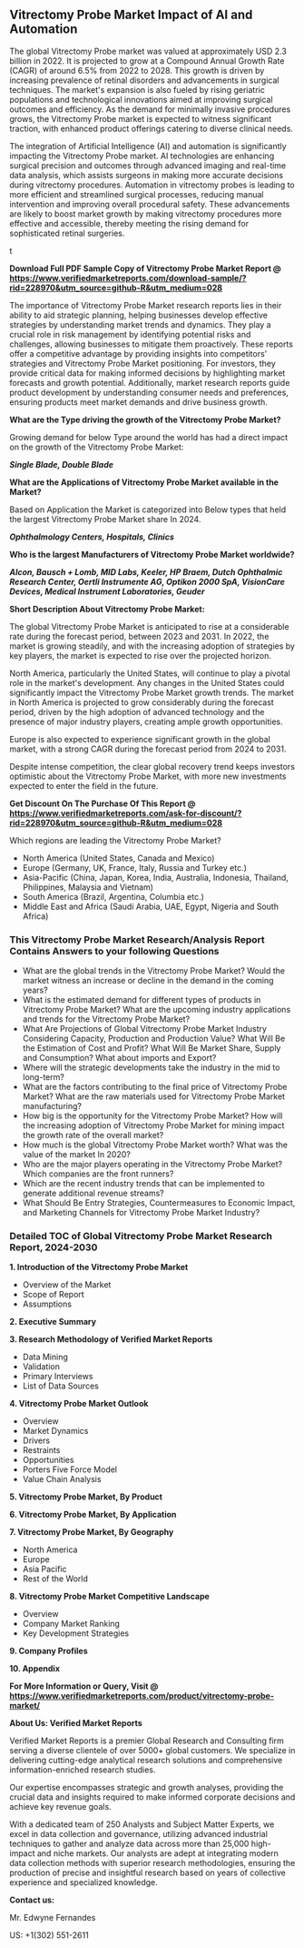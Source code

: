 <h2>Vitrectomy Probe Market Impact of AI and Automation</h2><p>The global Vitrectomy Probe market was valued at approximately USD 2.3 billion in 2022. It is projected to grow at a Compound Annual Growth Rate (CAGR) of around 6.5% from 2022 to 2028. This growth is driven by increasing prevalence of retinal disorders and advancements in surgical techniques. The market's expansion is also fueled by rising geriatric populations and technological innovations aimed at improving surgical outcomes and efficiency. As the demand for minimally invasive procedures grows, the Vitrectomy Probe market is expected to witness significant traction, with enhanced product offerings catering to diverse clinical needs.</p><p>The integration of Artificial Intelligence (AI) and automation is significantly impacting the Vitrectomy Probe market. AI technologies are enhancing surgical precision and outcomes through advanced imaging and real-time data analysis, which assists surgeons in making more accurate decisions during vitrectomy procedures. Automation in vitrectomy probes is leading to more efficient and streamlined surgical processes, reducing manual intervention and improving overall procedural safety. These advancements are likely to boost market growth by making vitrectomy procedures more effective and accessible, thereby meeting the rising demand for sophisticated retinal surgeries.</p>t</p><p id="" class=""><strong>Download Full PDF Sample Copy of Vitrectomy Probe Market Report @ <a href="https://www.verifiedmarketreports.com/download-sample/?rid=228970&utm_source=github-R&utm_medium=028" target="_blank">https://www.verifiedmarketreports.com/download-sample/?rid=228970&utm_source=github-R&utm_medium=028</a></strong></p><p>The importance of&nbsp;Vitrectomy Probe Market research reports lies in their ability to aid strategic planning, helping businesses develop effective strategies by understanding market trends and dynamics. They play a crucial role in risk management by identifying potential risks and challenges, allowing businesses to mitigate them proactively. These reports offer a competitive advantage by providing insights into competitors' strategies and Vitrectomy Probe Market positioning. For investors, they provide critical data for making informed decisions by highlighting market forecasts and growth potential. Additionally, market research reports guide product development by understanding consumer needs and preferences, ensuring products meet market demands and drive business growth.</p><p><strong>What are the&nbsp;Type driving the growth of the Vitrectomy Probe Market?</strong></p><p id="" class="">Growing demand for below Type around the world has had a direct impact on the growth of the Vitrectomy Probe Market:</p><em><strong>Single Blade, Double Blade</strong></em></p><strong>What are the&nbsp;Applications&nbsp;of Vitrectomy Probe Market available in the Market?</strong></p><p id="" class="">Based on Application the Market is categorized into Below types that held the largest Vitrectomy Probe Market share In 2024.</p><em><strong>Ophthalmology Centers, Hospitals, Clinics</strong></em></p><strong>Who is the largest Manufacturers of Vitrectomy Probe Market worldwide?</strong></p><p><em><strong>Alcon, Bausch + Lomb, MID Labs, Keeler, HP Braem, Dutch Ophthalmic Research Center, Oertli Instrumente AG, Optikon 2000 SpA, VisionCare Devices, Medical Instrument Laboratories, Geuder</strong></em></p><p id="" class=""><strong>Short Description About Vitrectomy Probe Market:</strong></p><p>The global Vitrectomy Probe Market is anticipated to rise at a considerable rate during the forecast period, between 2023 and 2031. In 2022, the market is growing steadily, and with the increasing adoption of strategies by key players, the market is expected to rise over the projected horizon.</p><p>North America, particularly the United States, will continue to play a pivotal role in the market's development. Any changes in the United States could significantly impact the Vitrectomy Probe Market growth trends. The market in North America is projected to grow considerably during the forecast period, driven by the high adoption of advanced technology and the presence of major industry players, creating ample growth opportunities.</p><p>Europe is also expected to experience significant growth in the global market, with a strong CAGR during the forecast period from 2024 to 2031.</p><p>Despite intense competition, the clear global recovery trend keeps investors optimistic about the Vitrectomy Probe Market, with more new investments expected to enter the field in the future.</p><p id="" class=""><strong>Get Discount On The Purchase Of This Report @ <a href="https://www.verifiedmarketreports.com/ask-for-discount/?rid=228970&utm_source=github-R&utm_medium=028" target="_blank">https://www.verifiedmarketreports.com/ask-for-discount/?rid=228970&utm_source=github-R&utm_medium=028</a></strong></p>Which regions are leading the Vitrectomy Probe Market?</p><ul><li>North America (United States, Canada and Mexico)</li><li>Europe (Germany, UK, France, Italy, Russia and Turkey etc.)</li><li>Asia-Pacific (China, Japan, Korea, India, Australia, Indonesia, Thailand, Philippines, Malaysia and Vietnam)</li><li>South America (Brazil, Argentina, Columbia etc.)</li><li>Middle East and Africa (Saudi Arabia, UAE, Egypt, Nigeria and South Africa)</li></ul><h3 id="" class="">This Vitrectomy Probe Market Research/Analysis Report Contains Answers to your following Questions</h3><ul><li>What are the global trends in the Vitrectomy Probe Market? Would the market witness an increase or decline in the demand in the coming years?</li><li>What is the estimated demand for different types of products in Vitrectomy Probe Market? What are the upcoming industry applications and trends for the Vitrectomy Probe Market?</li><li>What Are Projections of Global Vitrectomy Probe Market Industry Considering Capacity, Production and Production Value? What Will Be the Estimation of Cost and Profit? What Will Be Market Share, Supply and Consumption? What about imports and Export?</li><li>Where will the strategic developments take the industry in the mid to long-term?</li><li>What are the factors contributing to the final price of Vitrectomy Probe Market? What are the raw materials used for Vitrectomy Probe Market manufacturing?</li><li>How big is the opportunity for the Vitrectomy Probe Market? How will the increasing adoption of Vitrectomy Probe Market for mining impact the growth rate of the overall market?</li><li>How much is the global Vitrectomy Probe Market worth? What was the value of the market In 2020?</li><li>Who are the major players operating in the Vitrectomy Probe Market? Which companies are the front runners?</li><li>Which are the recent industry trends that can be implemented to generate additional revenue streams?</li><li>What Should Be Entry Strategies, Countermeasures to Economic Impact, and Marketing Channels for Vitrectomy Probe Market Industry?</li></ul><h3 id="" class="">Detailed TOC of Global Vitrectomy Probe Market Research Report, 2024-2030</h3><p id="" class=""><strong>1. Introduction of the Vitrectomy Probe Market</strong></p><ul><li>Overview of the Market</li><li>Scope of Report</li><li>Assumptions</li></ul><p id="" class=""><strong>2. Executive Summary</strong></p><p id="" class=""><strong>3. Research Methodology of Verified Market Reports</strong></p><ul><li>Data Mining</li><li>Validation</li><li>Primary Interviews</li><li>List of Data Sources</li></ul><p id="" class=""><strong>4. Vitrectomy Probe Market Outlook</strong></p><ul><li>Overview</li><li>Market Dynamics</li><li>Drivers</li><li>Restraints</li><li>Opportunities</li><li>Porters Five Force Model</li><li>Value Chain Analysis</li></ul><p id="" class=""><strong>5. Vitrectomy Probe Market, By Product</strong></p><p id="" class=""><strong>6. Vitrectomy Probe Market, By Application</strong></p><p id="" class=""><strong>7. Vitrectomy Probe Market, By Geography</strong></p><ul><li>North America</li><li>Europe</li><li>Asia Pacific</li><li>Rest of the World</li></ul><p id="" class=""><strong>8. Vitrectomy Probe Market Competitive Landscape</strong></p><ul><li>Overview</li><li>Company Market Ranking</li><li>Key Development Strategies</li></ul><p id="" class=""><strong>9. Company Profiles</strong></p><p id="" class=""><strong>10. Appendix</strong></p><p id="" class=""><strong>For More Information or Query, Visit @ <a href="https://www.verifiedmarketreports.com/product/vitrectomy-probe-market/" target="_blank">https://www.verifiedmarketreports.com/product/vitrectomy-probe-market/</a></strong></p><p id="" class=""><strong>About Us: Verified Market Reports</strong></p><p id="" class="">Verified Market Reports is a premier Global Research and Consulting firm serving a diverse clientele of over 5000+ global customers. We specialize in delivering cutting-edge analytical research solutions and comprehensive information-enriched research studies.</p><p id="" class="">Our expertise encompasses strategic and growth analyses, providing the crucial data and insights required to make informed corporate decisions and achieve key revenue goals.</p><p id="" class="">With a dedicated team of 250 Analysts and Subject Matter Experts, we excel in data collection and governance, utilizing advanced industrial techniques to gather and analyze data across more than 25,000 high-impact and niche markets. Our analysts are adept at integrating modern data collection methods with superior research methodologies, ensuring the production of precise and insightful research based on years of collective experience and specialized knowledge.</p><p id="" class=""><strong>Contact us:</strong></p><p id="" class="">Mr. Edwyne Fernandes</p><p id="" class="">US: +1(302) 551-2611</p>